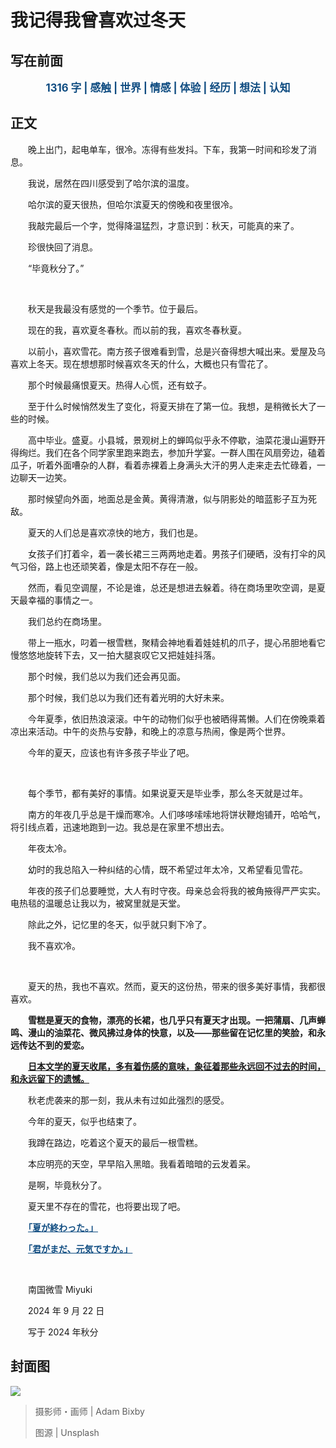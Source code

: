 # 我记得我曾喜欢过冬天

## 写在前面

<p style="color:#0f4c81; text-align:center; font-weight:bold; font-size:larger;">1316 字 | 感触 | 世界 | 情感 | 体验 | 经历 | 想法 | 认知</p>

## 正文

　　晚上出门，起电单车，很冷。冻得有些发抖。下车，我第一时间和珍发了消息。

　　我说，居然在四川感受到了哈尔滨的温度。

　　哈尔滨的夏天很热，但哈尔滨夏天的傍晚和夜里很冷。

　　我敲完最后一个字，觉得降温猛烈，才意识到：秋天，可能真的来了。

　　珍很快回了消息。

　　“毕竟秋分了。”

<br />

　　秋天是我最没有感觉的一个季节。位于最后。

　　现在的我，喜欢夏冬春秋。而以前的我，喜欢冬春秋夏。

　　以前小，喜欢雪花。南方孩子很难看到雪，总是兴奋得想大喊出来。爱屋及乌喜欢上冬天。现在想想那时候喜欢冬天的什么，大概也只有雪花了。

　　那个时候最痛恨夏天。热得人心慌，还有蚊子。

　　至于什么时候悄然发生了变化，将夏天排在了第一位。我想，是稍微长大了一些的时候。

　　高中毕业。盛夏。小县城，景观树上的蝉鸣似乎永不停歇，油菜花漫山遍野开得绚烂。我们在各个同学家里跑来跑去，参加升学宴。一群人围在风扇旁边，磕着瓜子，听着外面嘈杂的人群，看着赤裸着上身满头大汗的男人走来走去忙碌着，一边聊天一边笑。

　　那时候望向外面，地面总是金黄。黄得清澈，似与阴影处的暗蓝影子互为死敌。

　　夏天的人们总是喜欢凉快的地方，我们也是。

　　女孩子们打着伞，着一袭长裙三三两两地走着。男孩子们硬晒，没有打伞的风气习俗，路上也还顽笑着，像是太阳不存在一般。

　　然而，看见空调屋，不论是谁，总还是想进去躲着。待在商场里吹空调，是夏天最幸福的事情之一。

　　我们总约在商场里。

　　带上一瓶水，叼着一根雪糕，聚精会神地看着娃娃机的爪子，提心吊胆地看它慢悠悠地旋转下去，又一拍大腿哀叹它又把娃娃抖落。

　　那个时候，我们总以为我们还会再见面。

　　那个时候，我们总以为我们还有着光明的大好未来。

　　今年夏季，依旧热浪滚滚。中午的动物们似乎也被晒得蔫懒。人们在傍晚乘着凉出来活动。中午的炎热与安静，和晚上的凉意与热闹，像是两个世界。

　　今年的夏天，应该也有许多孩子毕业了吧。

<br />

　　每个季节，都有美好的事情。如果说夏天是毕业季，那么冬天就是过年。

　　南方的年夜几乎总是干燥而寒冷。人们哆哆嗦嗦地将饼状鞭炮铺开，哈哈气，将引线点着，迅速地跑到一边。我总是在家里不想出去。

　　年夜太冷。

　　幼时的我总陷入一种纠结的心情，既不希望过年太冷，又希望看见雪花。

　　年夜的孩子们总要睡觉，大人有时守夜。母亲总会将我的被角掖得严严实实。电热毯的温暖总让我以为，被窝里就是天堂。

　　除此之外，记忆里的冬天，似乎就只剩下冷了。

　　我不喜欢冷。

<br />

　　夏天的热，我也不喜欢。然而，夏天的这份热，带来的很多美好事情，我都很喜欢。

　　**雪糕是夏天的食物，漂亮的长裙，也几乎只有夏天才出现。一把蒲扇、几声蝉鸣、漫山的油菜花、微风拂过身体的快意，以及——那些留在记忆里的笑脸，和永远传达不到的爱恋。**

　　<u>**日本文学的夏天收尾，多有着伤感的意味，象征着那些永远回不过去的时间，和永远留下的遗憾。**</u>

　　秋老虎袭来的那一刻，我从未有过如此强烈的感受。

　　今年的夏天，似乎也结束了。

　　我蹲在路边，吃着这个夏天的最后一根雪糕。

　　本应明亮的天空，早早陷入黑暗。我看着暗暗的云发着呆。

　　是啊，毕竟秋分了。

　　夏天里不存在的雪花，也将要出现了吧。

　　<span style="color:#0f4c81; font-weight:bold; text-decoration:underline;">「夏が終わった。」</span>

　　<span style="color:#0f4c81; font-weight:bold; text-decoration:underline;">「君がまだ、元気ですか。」</span>

<br />

　　南国微雪 Miyuki

　　2024 年 9 月 22 日

　　写于 2024 年秋分

## 封面图

![](https://raw.githubusercontent.com/TinySnow/GithubImageHosting/main/blog/articles/literature/adam-bixby-Ix78f0AuCBI-unsplash.jpg)

> 摄影师・画师 | Adam Bixby
>
> 图源 | Unsplash